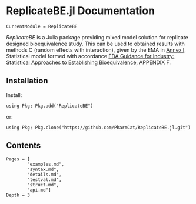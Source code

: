 # ReplicateBE.jl Documentation

```@meta
CurrentModule = ReplicateBE
```

*ReplicateBE* is a Julia package providing mixed model solution for replicate designed bioequivalence study. This can be used to obtained results with methods C (random effects with interaction), given by the EMA in [Annex I](https://www.ema.europa.eu/en/documents/other/31-annex-i-statistical-analysis-methods-compatible-ema-bioequivalence-guideline_en.pdf "EMA/582648/2016, 21 September 2016"). Statistical model formed with accordance [FDA Guidance for Industry: Statistical Approaches to Establishing Bioequivalence](https://www.fda.gov/media/70958/download), APPENDIX F.


## Installation

Install:
```
using Pkg; Pkg.add("ReplicateBE")
```

or:
```
using Pkg; Pkg.clone("https://github.com/PharmCat/ReplicateBE.jl.git")
```

## Contents

```@contents
Pages = [
        "examples.md",
        "syntax.md",
        "details.md",
        "testval.md",
        "struct.md",
        "api.md"]
Depth = 3
```
